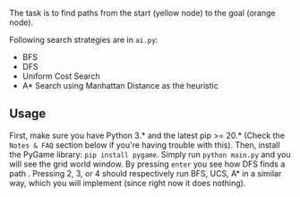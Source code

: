 The task is to find paths from the start (yellow node) to the goal (orange node). 

Following search strategies are in `ai.py`:

- BFS
- DFS
- Uniform Cost Search
- A\* Search using Manhattan Distance as the heuristic

Usage
----
First, make sure you have Python 3.\* and the latest pip >= 20.\* (Check the `Notes & FAQ` section below if you're having trouble with this). Then, install the PyGame library: `pip install pygame`. 
Simply run `python main.py` and you will see the grid world window. By pressing `enter` you see how DFS finds a path . Pressing 2, 3, or 4 should respectively run BFS, UCS, A\* in a similar way, which you will implement (since right now it does nothing). 

